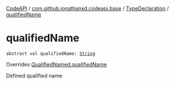 [CodeAPI](../../index.md) / [com.github.jonathanxd.codeapi.base](../index.md) / [TypeDeclaration](index.md) / [qualifiedName](.)

# qualifiedName

`abstract val qualifiedName: `[`String`](https://kotlinlang.org/api/latest/jvm/stdlib/kotlin/-string/index.html)

Overrides [QualifiedNamed.qualifiedName](../-qualified-named/qualified-name.md)

Defined qualified name

